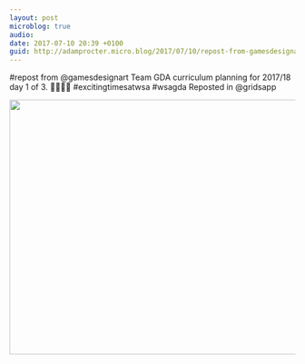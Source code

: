 ```yaml
---
layout: post
microblog: true
audio: 
date: 2017-07-10 20:39 +0100
guid: http://adamprocter.micro.blog/2017/07/10/repost-from-gamesdesignart.html
---
```

#repost from @gamesdesignart 
Team GDA curriculum planning for 2017/18 day 1 of 3. 🤖😊🥇👾 #excitingtimesatwsa #wsagda
Reposted in @gridsapp

<img src="http://adamprocter.micro.blog/uploads/2017/c965d628dd.jpg" width="600" height="449" />

